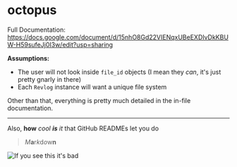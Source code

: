 # octopus

Full Documentation: https://docs.google.com/document/d/15nhO8Gd22VIENqxUBeEXDIvDkKBUW-H59sufeJj0I3w/edit?usp=sharing

**Assumptions:**

- The user will not look inside `file_id` objects (I mean they *can*, it's just pretty gnarly in there)
- Each `Revlog` instance will want a unique file system

Other than that, everything is pretty much detailed in the in-file documentation.


----------



Also, **how** *cool __is__ it* that GitHub READMEs let you do
> _M_**a**r*k*d*o*w**n**

![If you see this it's bad](https://octodex.github.com/images/strongbadtocat.png)